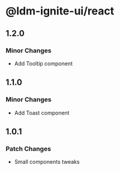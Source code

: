 # @ldm-ignite-ui/react

## 1.2.0

### Minor Changes

- Add Tooltip component

## 1.1.0

### Minor Changes

- Add Toast component

## 1.0.1

### Patch Changes

- Small components tweaks
